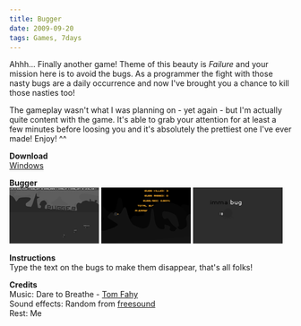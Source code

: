 ```yaml
---
title: Bugger
date: 2009-09-20
tags: Games, 7days
---
```


Ahhh... Finally another game! Theme of this beauty is *Failure* and your mission here is to avoid the bugs. As a programmer the fight with those nasty bugs are a daily occurrence and now I've brought you a chance to kill those nasties too!

The gameplay wasn't what I was planning on - yet again - but I'm actually quite content with the game. It's able to grab your attention for at least a few minutes before loosing you and it's absolutely the prettiest one I've ever made! Enjoy! ^^

**Download**  
[Windows](#)

**Bugger**   
![](/images/games/thumbs/bugger1.png)
![](/images/games/thumbs/bugger2.png)
![](/images/games/thumbs/bugger3.png)

**Instructions**   
Type the text on the bugs to make them disappear, that's all folks!

**Credits**   
Music: Dare to Breathe - [Tom Fahy](http://tomfahy.org/)   
Sound effects: Random from [freesound](http://www.freesound.org/)   
Rest: Me

